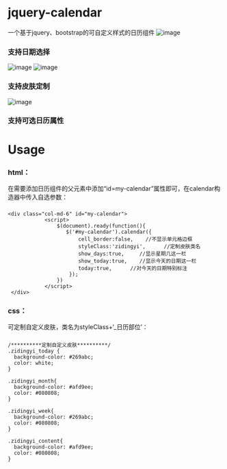 # jquery-calendar
一个基于jquery、bootstrap的可自定义样式的日历组件
![image](https://github.com/tangzhirong/jquery-calendar/blob/master/demo1.png)

### 支持日期选择
 ![image](https://github.com/tangzhirong/jquery-calendar/blob/master/demo2.png)
 ![image](https://github.com/tangzhirong/jquery-calendar/blob/master/demo3.png)
 
### 支持皮肤定制
 ![image](https://github.com/tangzhirong/jquery-calendar/blob/master/demo4.png)
 
### 支持可选日历属性

Usage
=======================
### html：
  在需要添加日历组件的父元素中添加“id=my-calendar”属性即可，在calendar构造器中传入自选参数：
### 
    <div class="col-md-6" id="my-calendar">
                <script>
                    $(document).ready(function(){
                       $('#my-calendar').calendar({
                           cell_border:false,    //不显示单元格边框
                           styleClass:'zidingyi',      //定制皮肤类名
                           show_days:true,     //显示星期几这一栏
                           show_today:true,    //显示今天的日期这一栏
                           today:true,      //对今天的日期特别标注
                        });
                    })
                </script>
     </div>
   
### css：
  可定制自定义皮肤，类名为styleClass+‘_日历部位’：
  
###
    /**********定制自定义皮肤**********/
    .zidingyi_today {
      background-color: #269abc;
      color: white;
    }

    .zidingyi_month{
      background-color: #afd9ee;
      color: #080808;
    }

    .zidingyi_week{
      background-color: #269abc;
      color: #080808;
    }

    .zidingyi_content{
      background-color: #afd9ee;
      color: #080808;
    }
   
